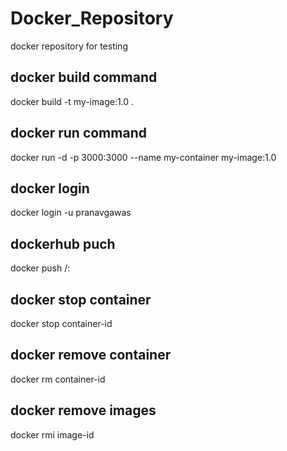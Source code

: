 # Docker_Repository
docker repository for testing

## docker build command
docker build -t my-image:1.0 .

## docker run command
docker run -d -p 3000:3000 --name my-container my-image:1.0

## docker login
docker login -u pranavgawas

## dockerhub puch
docker push <username>/<imagename>:<tagname>

## docker stop container
docker stop container-id

## docker remove container
docker rm container-id

## docker remove images 
docker rmi image-id

